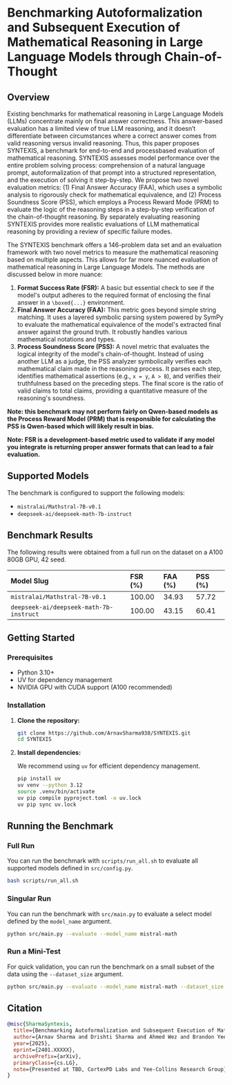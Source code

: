# Benchmarking Autoformalization and Subsequent Execution of Mathematical Reasoning in Large Language Models through Chain-of-Thought

## Overview

Existing benchmarks for mathematical reasoning in Large Language Models (LLMs) concentrate mainly on final answer correctness. This answer-based evaluation has a limited view of true LLM reasoning, and it doesn’t differentiate between circumstances where a correct answer comes from valid reasoning versus invalid reasoning. Thus, this paper proposes SYNTEXIS, a benchmark for end-to-end and processbased evaluation of mathematical reasoning. SYNTEXIS assesses model performance over the entire problem solving process: comprehension of a natural language prompt, autoformalization of that prompt into a structured representation, and the execution of solving it step-by-step. We propose two novel evaluation metrics: (1) Final Answer Accuracy (FAA), which uses a symbolic analysis to rigorously check for mathematical equivalence, and (2) Process Soundness Score (PSS), which employs a Process Reward Mode (PRM) to evaluate the logic of the reasoning steps in a step-by-step verification of the chain-of-thought reasoning. By separately evaluating reasoning SYNTEXIS provides more realistic evaluations of LLM mathematical reasoning by providing a review of specific failure modes.

The SYNTEXIS benchmark offers a 146-problem data set
and an evaluation framework with two novel metrics to measure the mathematical reasoning based on multiple aspects. This allows for far more nuanced evaluation of mathematical reasoning in Large Language Models. The methods are discussed below in more nuance:

1.  **Format Success Rate (FSR):** A basic but essential check to see if the model's output adheres to the required format of enclosing the final answer in a `\boxed{...}` environment.
2.  **Final Answer Accuracy (FAA):** This metric goes beyond simple string matching. It uses a layered symbolic parsing system powered by SymPy to evaluate the mathematical equivalence of the model's extracted final answer against the ground truth. It robustly handles various mathematical notations and types.
3.  **Process Soundness Score (PSS):** A novel metric that evaluates the logical integrity of the model's chain-of-thought. Instead of using another LLM as a judge, the PSS analyzer symbolically verifies each mathematical claim made in the reasoning process. It parses each step, identifies mathematical assertions (e.g., `x = y`, `A > B`), and verifies their truthfulness based on the preceding steps. The final score is the ratio of valid claims to total claims, providing a quantitative measure of the reasoning's soundness.

**Note: this benchmark may not perform fairly on Qwen-based models as the Process Reward Model (PRM) that is responsible for calculating the PSS is Qwen-based which will likely result in bias.**

**Note: FSR is a development-based metric used to validate if any model you integrate is returning proper answer formats that can lead to a fair evaluation.**

## Supported Models

The benchmark is configured to support the following models:

*   `mistralai/Mathstral-7B-v0.1`
*   `deepseek-ai/deepseek-math-7b-instruct`

## Benchmark Results

The following results were obtained from a full run on the dataset on a A100 80GB GPU, 42 seed.

| Model Slug | FSR (%) | FAA (%) | PSS (%) |
| :--- | :--- | :--- | :--- |
| `mistralai/Mathstral-7B-v0.1` | 100.00 | 34.93 | 57.72 |
| `deepseek-ai/deepseek-math-7b-instruct`| 100.00 | 43.15 | 60.41 |

## Getting Started

### Prerequisites

*   Python 3.10+
*   UV for dependency management
*   NVIDIA GPU with CUDA support (A100 recommended)

### Installation

1.  **Clone the repository:**
    ```bash
    git clone https://github.com/ArnavSharma938/SYNTEXIS.git
    cd SYNTEXIS
    ```

2.  **Install dependencies:**

    We recommend using `uv` for efficient dependency management.

    ```bash
    pip install uv
    uv venv --python 3.12
    source .venv/bin/activate
    uv pip compile pyproject.toml -o uv.lock
    uv pip sync uv.lock
    ```

## Running the Benchmark


### Full Run

You can run the benchmark with `scripts/run_all.sh` to evaluate all supported models defined in `src/config.py`.

```bash
bash scripts/run_all.sh
```

### Singular Run

You can run the benchmark with `src/main.py` to evaluate a select model defined by the `model_name` argument.

```bash
python src/main.py --evaluate --model_name mistral-math
```

### Run a Mini-Test

For quick validation, you can run the benchmark on a small subset of the data using the `--dataset_size` argument.

```bash
python src/main.py --evaluate --model_name mistral-math --dataset_size 4
```

## Citation

```bibtex
@misc{SharmaSyntexis,
  title={Benchmarking Autoformalization and Subsequent Execution of Mathematical Reasoning in Large Language Models through Chain-of-Thought},
  author={Arnav Sharma and Drishti Sharma and Ahmed Wez and Brandon Yee},
  year={2025},
  eprint={2401.XXXXX},
  archivePrefix={arXiv},
  primaryClass={cs.LG},
  note={Presented at TBD, CortexPD Labs and Yee-Collins Research Group}
}
```